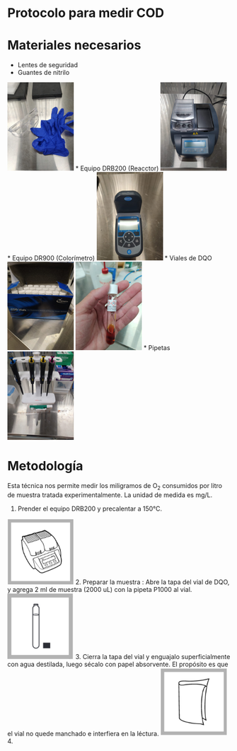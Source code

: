 Protocolo para medir COD
========================

# Materiales necesarios
* Lentes de seguridad 
* Guantes de nitrilo
<img src="images/Epp.jpeg" width="150">
* Equipo DRB200 (Reacctor) 
<img src="images/reactor_DRB200.jpeg" width="150">
* Equipo DR900  (Colorímetro)   
<img src="images/DR900_Tapa.jpeg" width="150">
* Viales de DQO 
<img src="images/caja_dqo.jpeg " width="150"> <img src="images/vial_dqo.jpeg" width="150">
 * Pipetas
 <img src="images/Pipetas.jpeg" width="150">

 # Metodología 
 
 Esta técnica nos permite medir los miligramos de O<sub>2</sub> consumidos por litro de muestra tratada experimentalmente. La unidad de medida es mg/L. 
 
 1. Prender el equipo DRB200 y precalentar a 150°C. 
  <img src="images/DQO1.png" width="150">
 2. Preparar la muestra : Abre la tapa del vial de DQO, y agrega 2 ml de muestra (2000 uL) con la pipeta P1000 al vial. 
  <img src="images/DQO2.png" width="150"> 
 3. Cierra la tapa del vial y enguajalo superficialmente con agua destilada, luego sécalo con papel absorvente. El propósito es que el vial no quede manchado e interfiera en la léctura. 
  <img src="images/DQO4.png" width="150"> 
 4. 
